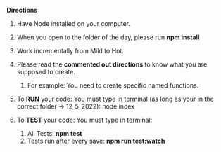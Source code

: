 **Directions**

1. Have Node installed on your computer.
2. When you open to the folder of the day, please run **npm install**
3. Work incrementally from Mild to Hot.
4. Please read the **commented out directions** to know what you are supposed to create.
   1. For example: You need to create specific named functions.
5. To **RUN** your code: You must type in terminal (as long as your in the correct folder -> 12_5_2022): node index

6. To **TEST** your code: You must type in terminal:
   1. All Tests: **npm test**
   2. Tests run after every save: **npm run test:watch**
